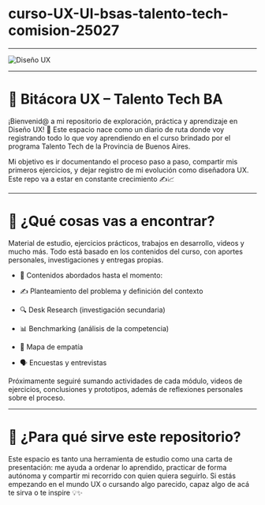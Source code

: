 # curso-UX-UI-bsas-talento-tech-comision-25027
***************************
![Diseño UX](https://github.com/user-attachments/assets/aaa15ef8-70e6-470d-a53a-2a334c26064d)
***************************
# 🎨 Bitácora UX – Talento Tech BA
¡Bienvenid@ a mi repositorio de exploración, práctica y aprendizaje en Diseño UX! 🌟
Este espacio nace como un diario de ruta donde voy registrando todo lo que voy aprendiendo en el curso brindado por el programa Talento Tech de la Provincia de Buenos Aires.

Mi objetivo es ir documentando el proceso paso a paso, compartir mis primeros ejercicios, y dejar registro de mi evolución como diseñadora UX. Este repo va a estar en constante crecimiento ✍️📈
*******************************
# 💼 ¿Qué cosas vas a encontrar?
Material de estudio, ejercicios prácticos, trabajos en desarrollo, videos y mucho más. Todo está basado en los contenidos del curso, con aportes personales, investigaciones y entregas propias.

* 📌 Contenidos abordados hasta el momento:

* ✍️ Planteamiento del problema y definición del contexto

* 🔍 Desk Research (investigación secundaria)

* 📊 Benchmarking (análisis de la competencia)

* 🧠 Mapa de empatía

* 🗣️ Encuestas y entrevistas

Próximamente seguiré sumando actividades de cada módulo, videos de ejercicios, conclusiones y prototipos, además de reflexiones personales sobre el proceso.
************************************
# 🎯 ¿Para qué sirve este repositorio?
Este espacio es tanto una herramienta de estudio como una carta de presentación:
me ayuda a ordenar lo aprendido, practicar de forma autónoma y compartir mi recorrido con quien quiera seguirlo. Si estás empezando en el mundo UX o cursando algo parecido, capaz algo de acá te sirva o te inspire 💡✨

